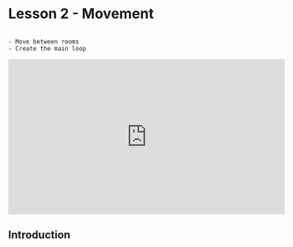 # Lesson 2 - Movement

```{topic} In this lesson you will:

- Move between rooms
- Create the main loop
```

<iframe width="560" height="315" src="https://www.youtube-nocookie.com/embed/hZd1FcDApCI" title="YouTube video player" frameborder="0" allow="accelerometer; autoplay; clipboard-write; encrypted-media; gyroscope; picture-in-picture; web-share" allowfullscreen></iframe>

## Introduction
